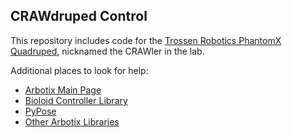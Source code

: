 CRAWdruped Control
-----

This repository includes code for the [Trossen Robotics PhantomX Quadruped](http://www.trossenrobotics.com/p/PhantomX-AX-12-Quadruped.aspx), nicknamed the CRAWler in the lab.

Additional places to look for help:
* [Arbotix Main Page](http://code.google.com/p/arbotix/)
* [Bioloid Controller Library](http://code.google.com/p/arbotix/wiki/BioloidController)
* [PyPose](http://code.google.com/p/arbotix/wiki/PyPose)
* [Other Arbotix Libraries](http://code.google.com/p/arbotix/wiki/OtherLibraries)


